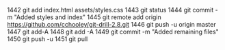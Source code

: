  1442  git add index.html assets/styles.css
 1443  git status
 1444  git commit -m "Added styles and index"
 1445  git remote add origin https://github.com/cchooley/git-drill-2.8.git
 1446  git push -u origin master
 1447  git add-A
 1448  git add -A
 1449  git commit -m "Added remaining files"
 1450  git push -u
 1451  git pull
